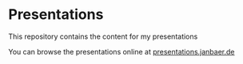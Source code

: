 # Presentations

This repository contains the content for my presentations

You can browse the presentations online at
[presentations.janbaer.de](https://presentations.janbaer.de)
